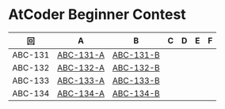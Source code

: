 # AtCoder Beginner Contest

| 回 | A | B | C | D | E | F |
|:---:|:---:|:---:|:---:|:---:|:---:|:---:|
| ABC-131 | [ABC-131-A](ABC-131-A.py) | [ABC-131-B](ABC-131-B.py) |  |  |  |  |
| ABC-132 | [ABC-132-A](ABC-132-A.py) | [ABC-132-B](ABC-132-B.py) |  |  |  |  |
| ABC-133 | [ABC-133-A](ABC-133-A.py) | [ABC-133-B](ABC-133-B.py) |  |  |  |  |
| ABC-134 | [ABC-134-A](ABC-134-A.py) | [ABC-134-B](ABC-134-B.py) |  |  |  |  |

